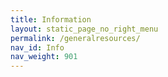 ```yaml
---
title: Information
layout: static_page_no_right_menu
permalink: /generalresources/
nav_id: Info
nav_weight: 901
---
```

